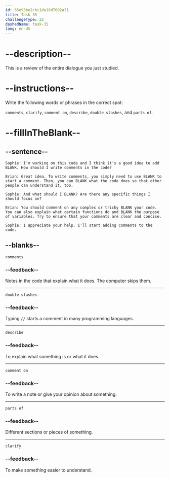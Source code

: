 ```yaml
---
id: 65e93be2cbc1da18d7602a31
title: Task 35
challengeType: 22
dashedName: task-35
lang: en-US
---
```


<!-- REVIEW -->

# --description--

This is a review of the entire dialogue you just studied.

# --instructions--

Write the following words or phrases in the correct spot:

`comments`, `clarify`, `comment on`, `describe`, `double slashes`, and `parts of`.

# --fillInTheBlank--

## --sentence--

`Sophie: I'm working on this code and I think it's a good idea to add BLANK. How should I write comments in the code?`

`Brian: Great idea. To write comments, you simply need to use BLANK to start a comment. Then, you can BLANK what the code does so that other people can understand it, too.`

`Sophie: And what should I BLANK? Are there any specific things I should focus on?`

`Brian: You should comment on any complex or tricky BLANK your code. You can also explain what certain functions do and BLANK the purpose of variables. Try to ensure that your comments are clear and concise.`

`Sophie: I appreciate your help. I'll start adding comments to the code.`

## --blanks--

`comments`

### --feedback--

Notes in the code that explain what it does. The computer skips them.

---

`double slashes`

### --feedback--

Typing `//` starts a comment in many programming languages.

---

`describe`

### --feedback--

To explain what something is or what it does.

---

`comment on`

### --feedback--

To write a note or give your opinion about something.

---

`parts of`

### --feedback--

Different sections or pieces of something.

---

`clarify`

### --feedback--

To make something easier to understand.
